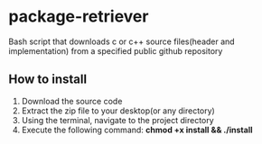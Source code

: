 # package-retriever
Bash script that downloads c or c++ source files(header and implementation) from a specified public github repository

## How to install

1. Download the source code
2. Extract the zip file to your desktop(or any directory)
3. Using the terminal, navigate to the project directory
4. Execute the following command: **chmod +x install && ./install**
